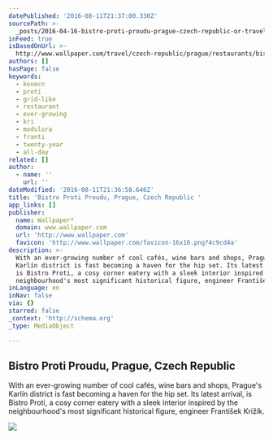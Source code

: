 ```yaml
---
datePublished: '2016-08-11T21:37:00.330Z'
sourcePath: >-
  _posts/2016-04-16-bistro-proti-proudu-prague-czech-republic-or-travel-or-wallp.md
inFeed: true
isBasedOnUrl: >-
  http://www.wallpaper.com/travel/czech-republic/prague/restaurants/bistro-proti-proudu
authors: []
hasPage: false
keywords:
  - konecn
  - proti
  - grid-like
  - restaurant
  - ever-growing
  - kri
  - modulora
  - franti
  - twenty-year
  - all-day
related: []
author:
  - name: ''
    url: ''
dateModified: '2016-08-11T21:36:58.646Z'
title: 'Bistro Proti Proudu, Prague, Czech Republic '
app_links: []
publisher:
  name: Wallpaper*
  domain: www.wallpaper.com
  url: 'http://www.wallpaper.com'
  favicon: 'http://www.wallpaper.com/favicon-16x16.png?4c9cd4a'
description: >-
  With an ever-growing number of cool cafés, wine bars and shops, Prague's
  Karlín district is fast becoming a haven for the hip set. Its latest arrival,
  is Bistro Proti, a cosy corner eatery with a sleek interior inspired by the
  neighbourhood's most significant historical figure, engineer František Križík.
inLanguage: en
inNav: false
via: {}
starred: false
_context: 'http://schema.org'
_type: MediaObject

---
```

<article style=""><h1>Bistro Proti Proudu, Prague, Czech Republic </h1><p>With an ever-growing number of cool cafés, wine bars and shops, Prague's Karlín district is fast becoming a haven for the hip set. Its latest arrival, is Bistro Proti, a cosy corner eatery with a sleek interior inspired by the neighbourhood's most significant historical figure, engineer František Križík.</p><img src="https://s3-us-west-2.amazonaws.com/the-grid-img/p/b1fd22919c3e43a0e413c38e19bb8ca598161339.jpg" /></article>